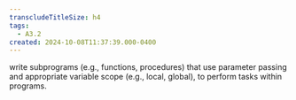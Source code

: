 ```yaml
---
transcludeTitleSize: h4
tags:
  - A3.2
created: 2024-10-08T11:37:39.000-0400
---
```

write subprograms (e.g., functions, procedures) that use parameter passing and appropriate variable scope (e.g., local, global), to perform tasks within programs.